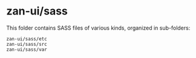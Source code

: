 # zan-ui/sass

This folder contains SASS files of various kinds, organized in sub-folders:

    zan-ui/sass/etc
    zan-ui/sass/src
    zan-ui/sass/var
